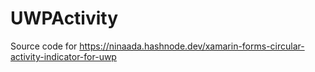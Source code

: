 # UWPActivity

Source code for https://ninaada.hashnode.dev/xamarin-forms-circular-activity-indicator-for-uwp
